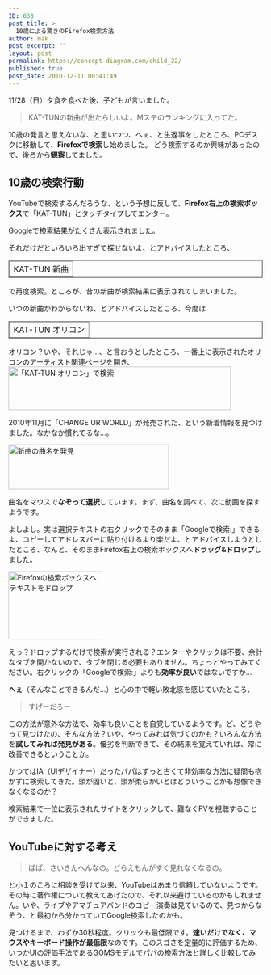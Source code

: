 ```yaml
---
ID: 638
post_title: >
  10歳による驚きのFirefox検索方法
author: mak
post_excerpt: ""
layout: post
permalink: https://concept-diagram.com/child_22/
published: true
post_date: 2010-12-11 00:41:49
---
```

11/28（日）夕食を食べた後、子どもが言いました。
<blockquote>KAT-TUNの新曲が出たらしいよ。Mステのランキングに入ってた。</blockquote>
10歳の発言と思えないな、と思いつつ、へぇ、と生返事をしたところ、PCデスクに移動して、<b>Firefoxで検索</b>し始めました。
どう検索するのか興味があったので、後ろから<b>観察</b>してました。

## 10歳の検索行動
YouTubeで検索するんだろうな、という予想に反して、<b>Firefox右上の検索ボックス</b>で「KAT-TUN」とタッチタイプしてエンター。

Googleで検索結果がたくさん表示されました。

それだけだといろいろ出すぎて探せないよ、とアドバイスしたところ、
<table border="1" cellspacing="1" cellpadding="2">
<thead>
<tr>
<td>KAT-TUN 新曲</td>
</tr>
</thead>
</table>
で再度検索。ところが、昔の新曲が検索結果に表示されてしまいました。

いつの新曲かわからないね、とアドバイスしたところ、今度は
<table border="1" cellspacing="1" cellpadding="2">
<thead>
<tr>
<td>KAT-TUN オリコン</td>
</tr>
</thead>
</table>
オリコン？いや、それじゃ...、と言おうとしたところ、一番上に表示されたオリコンのアーティスト関連ページを開き、

<img src="http://www.penchan.com/mak/img/ia-kid/20101128-kat-tun-oricon.png" alt="「KAT-TUN オリコン」で検索" width="441" height="86" />

2010年11月に「CHANGE UR WORLD」が発売された、という新着情報を見つけました。なかなか慣れてるな...。

<img src="http://www.penchan.com/mak/img/ia-kid/20101128-kat-tun-oricon-artist.png" alt="新曲の曲名を発見" width="318" height="89" />

曲名をマウスで<b>なぞって選択</b>しています。まず、曲名を調べて、次に動画を探すようです。

よしよし。実は選択テキストの右クリックでそのまま「Googleで検索:」できるよ、コピーしてアドレスバーに貼り付けるより楽だよ、とアドバイスしようとしたところ、なんと、そのままFirefox右上の検索ボックスへ<b>ドラッグ&amp;ドロップ</b>しました。

<img src="http://www.penchan.com/mak/img/ia-kid/20101128-firefox-search.png" alt="Firefoxの検索ボックスへテキストをドロップ" width="186" height="135" />

えっ？ドロップするだけで検索が実行される？エンターやクリックは不要、余計なタブを開かないので、タブを閉じる必要もありません。ちょっとやってみてください。右クリックの「Googleで検索:」よりも<b>効率が良い</b>ではないですか...

<b>へぇ</b>（そんなことできるんだ...）と心の中で軽い敗北感を感じていたところ、
<blockquote>すげーだろー</blockquote>
この方法が意外な方法で、効率も良いことを自覚しているようです。ど、どうやって見つけたの、そんな方法？いや、やってみれば気づくのかも？いろんな方法を<b>試してみれば発見がある</b>。優劣を判断できて、その結果を覚えていれば、常に改善できるということか。

かつてはIA（UIデザイナー）だったパパはずっと古くて非効率な方法に疑問も抱かずに検索してきた。頭が固いと、頭が柔らかいとはどういうことかも想像できなくなるのか？

検索結果で一位に表示されたサイトをクリックして、難なくPVを視聴することができました。

## YouTubeに対する考え
<blockquote>ぱぱ、さいきんへんなの。どらえもんがすぐ見れなくなるの。</blockquote>
と小１のころに相談を受けて以来、YouTubeはあまり信頼していないようです。その時に著作権について教えてあげたので、それ以来避けているのかもしれません。いや、ライブやアマチュアバンドのコピー演奏は見ているので、見つからなそう、と最初から分かっていてGoogle検索したのかも。

見つけるまで、わずか30秒程度。クリックも最低限です。<b>速いだけでなく、マウスやキーボード操作が最低限</b>なのです。このスゴさを定量的に評価するため、いつかUIの評価手法である<a href="http://en.wikipedia.org/wiki/GOMS" target="_blank">GOMSモデル</a>でパパの検索方法と詳しく比較してみたいと思います。